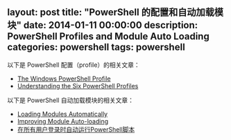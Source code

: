 layout: post
title: "PowerShell 的配置和自动加载模块"
date: 2014-01-11 00:00:00
description: PowerShell Profiles and Module Auto Loading
categories: powershell
tags: powershell
---
以下是 PowerShell 配置（profile）的相关文章：
* [The Windows PowerShell Profile](http://technet.microsoft.com/en-us/library/ee692764.aspx)
* [Understanding the Six PowerShell Profiles](http://vmin.wordpress.com/2012/05/28/understanding-the-six-powershell-profiles-technet-blogs/)

以下是 PowerShell 自动加载模块的相关文章：
* [Loading Modules Automatically](http://community.idera.com/powershell/powertips/b/tips/posts/loading-modules-automatically)
* [Improving Module Auto-loading](http://community.idera.com/powershell/powertips/b/tips/posts/improving-module-auto-loading)
* [在所有用户登录时自动运行PowerShell脚本](http://www.pstips.net/run-powershell-scripts-when-each-user-login-on.html)
